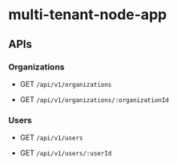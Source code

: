 # multi-tenant-node-app

## APIs

### Organizations

* GET `/api/v1/organizations`

* GET `/api/v1/organizations/:organizationId`

### Users

* GET `/api/v1/users`

* GET `/api/v1/users/:userId`
